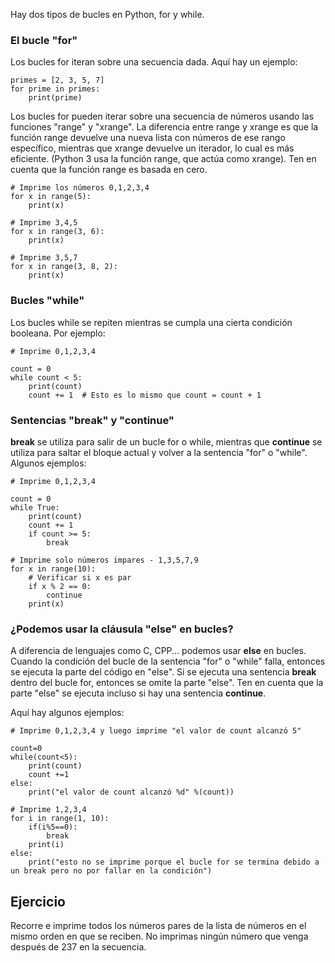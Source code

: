Hay dos tipos de bucles en Python, for y while.

### El bucle "for"

Los bucles for iteran sobre una secuencia dada. Aquí hay un ejemplo:

    primes = [2, 3, 5, 7]
    for prime in primes:
        print(prime)

Los bucles for pueden iterar sobre una secuencia de números usando las funciones "range" y "xrange". La diferencia entre range y xrange es que la función range devuelve una nueva lista con números de ese rango específico, mientras que xrange devuelve un iterador, lo cual es más eficiente. (Python 3 usa la función range, que actúa como xrange). Ten en cuenta que la función range es basada en cero.

    # Imprime los números 0,1,2,3,4
    for x in range(5):
        print(x)

    # Imprime 3,4,5
    for x in range(3, 6):
        print(x)

    # Imprime 3,5,7
    for x in range(3, 8, 2):
        print(x)

### Bucles "while"

Los bucles while se repiten mientras se cumpla una cierta condición booleana. Por ejemplo:

    # Imprime 0,1,2,3,4

    count = 0
    while count < 5:
        print(count)
        count += 1  # Esto es lo mismo que count = count + 1

### Sentencias "break" y "continue"

**break** se utiliza para salir de un bucle for o while, mientras que **continue** se utiliza para saltar el bloque actual y volver a la sentencia "for" o "while". Algunos ejemplos:

    # Imprime 0,1,2,3,4

    count = 0
    while True:
        print(count)
        count += 1
        if count >= 5:
            break

    # Imprime solo números impares - 1,3,5,7,9
    for x in range(10):
        # Verificar si x es par
        if x % 2 == 0:
            continue
        print(x)

### ¿Podemos usar la cláusula "else" en bucles?

A diferencia de lenguajes como C, CPP... podemos usar **else** en bucles. Cuando la condición del bucle de la sentencia "for" o "while" falla, entonces se ejecuta la parte del código en "else". Si se ejecuta una sentencia **break** dentro del bucle for, entonces se omite la parte "else". 
Ten en cuenta que la parte "else" se ejecuta incluso si hay una sentencia **continue**.

Aquí hay algunos ejemplos:

    # Imprime 0,1,2,3,4 y luego imprime "el valor de count alcanzó 5"

    count=0
    while(count<5):
        print(count)
        count +=1
    else:
        print("el valor de count alcanzó %d" %(count))

    # Imprime 1,2,3,4
    for i in range(1, 10):
        if(i%5==0):
            break
        print(i)
    else:
        print("esto no se imprime porque el bucle for se termina debido a un break pero no por fallar en la condición")


Ejercicio
--------

Recorre e imprime todos los números pares de la lista de números en el mismo orden en que se reciben. No imprimas ningún número que venga después de 237 en la secuencia.